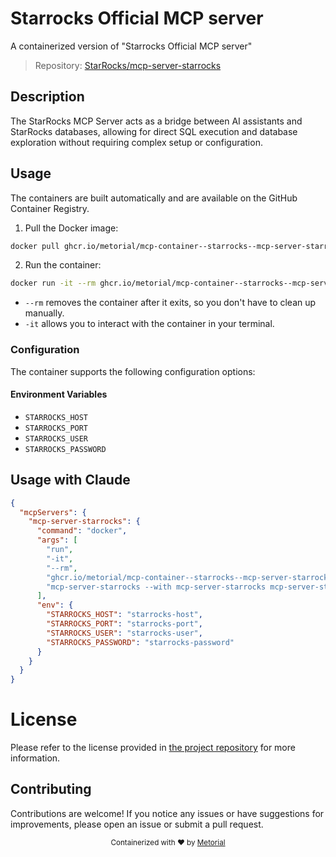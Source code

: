 
# Starrocks Official MCP server

A containerized version of "Starrocks Official MCP server"

> Repository: [StarRocks/mcp-server-starrocks](https://github.com/StarRocks/mcp-server-starrocks)

## Description

The StarRocks MCP Server acts as a bridge between AI assistants and StarRocks databases, allowing for direct SQL execution and database exploration without requiring complex setup or configuration.


## Usage

The containers are built automatically and are available on the GitHub Container Registry.

1. Pull the Docker image:

```bash
docker pull ghcr.io/metorial/mcp-container--starrocks--mcp-server-starrocks--mcp-server-starrocks
```

2. Run the container:

```bash
docker run -it --rm ghcr.io/metorial/mcp-container--starrocks--mcp-server-starrocks--mcp-server-starrocks --with mcp-server-starrocks mcp-server-starrocks
```

- `--rm` removes the container after it exits, so you don't have to clean up manually.
- `-it` allows you to interact with the container in your terminal.


### Configuration

The container supports the following configuration options:




#### Environment Variables

- `STARROCKS_HOST`
- `STARROCKS_PORT`
- `STARROCKS_USER`
- `STARROCKS_PASSWORD`




## Usage with Claude

```json
{
  "mcpServers": {
    "mcp-server-starrocks": {
      "command": "docker",
      "args": [
        "run",
        "-it",
        "--rm",
        "ghcr.io/metorial/mcp-container--starrocks--mcp-server-starrocks--mcp-server-starrocks",
        "mcp-server-starrocks --with mcp-server-starrocks mcp-server-starrocks"
      ],
      "env": {
        "STARROCKS_HOST": "starrocks-host",
        "STARROCKS_PORT": "starrocks-port",
        "STARROCKS_USER": "starrocks-user",
        "STARROCKS_PASSWORD": "starrocks-password"
      }
    }
  }
}
```

# License

Please refer to the license provided in [the project repository](https://github.com/StarRocks/mcp-server-starrocks) for more information.

## Contributing

Contributions are welcome! If you notice any issues or have suggestions for improvements, please open an issue or submit a pull request.

<div align="center">
  <sub>Containerized with ❤️ by <a href="https://metorial.com">Metorial</a></sub>
</div>
  